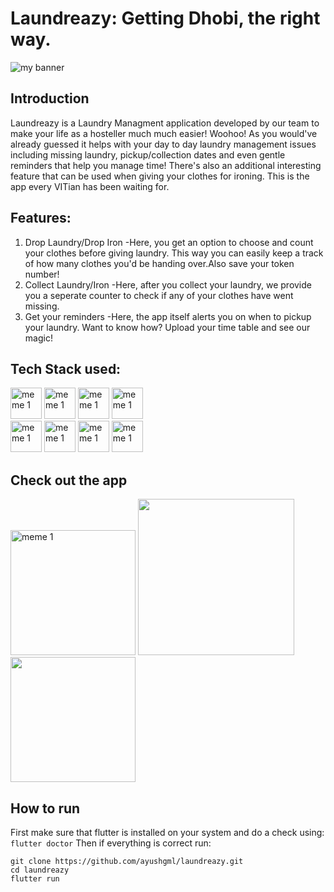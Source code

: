 
#             Laundreazy: Getting Dhobi, the right way.
<img src="https://user-images.githubusercontent.com/82299544/193416743-c7506438-9853-4418-bdc0-58e4dead9f67.gif" alt="my banner">

## Introduction
Laundreazy is a Laundry Managment application developed by our team to make your life as a hosteller much much easier! Woohoo! As you would've already guessed it helps with your day to day laundry management issues including missing laundry, pickup/collection dates and even gentle reminders that help you manage time! There's also an additional interesting feature that can be used when giving your clothes for ironing. This is the app every VITian has been waiting for.

## Features:
1) Drop Laundry/Drop Iron
   -Here, you get an option to choose and count your clothes before giving laundry. This way you can easily keep a track of how many clothes you'd be handing over.Also save your token number!
2) Collect Laundry/Iron
   -Here, after you collect your laundry, we provide you a seperate counter to check if any of your clothes have went missing.
3) Get your reminders
   -Here, the app itself alerts you on when to pickup your laundry. Want to know how? Upload your time table and see our magic!
   
## Tech Stack used:
<div>
<img src="https://user-images.githubusercontent.com/82299544/193424036-380abac9-b336-43c4-8af8-87cadd7fbea0.jpg" alt="meme 1" style="width:50px; height:50px;" float:left>
<img src="https://user-images.githubusercontent.com/82299544/193424056-ef316b14-1568-42d1-a921-a5b0c2caf53f.jpg" alt="meme 1" style="width:50px; height:50px;" float: right>
<img src="https://user-images.githubusercontent.com/82299544/193424077-e7e88266-a9c4-46ff-ab1d-78ee653409df.jpg" alt="meme 1" style="width:50px; height:50px;" float:right>
<img src="https://user-images.githubusercontent.com/82299544/193424753-40073ba9-4db6-4fa8-a3b7-fda3b95a1932.jpg" alt="meme 1" style="width:50px; height:50px;" float:right>
   </div>
   <div>
<img src="https://user-images.githubusercontent.com/82299544/193424300-6ec614e1-1df6-4887-9030-b8e09ebbe62e.jpg" alt="meme 1" style="width:50px; height:50px;" float:left>
<img src="https://user-images.githubusercontent.com/82299544/193424586-d254fd72-17dc-4c15-b0f7-e0a982e7ee04.jpg" alt="meme 1" style="width:50px; height:50px;" float:right>
<img src="https://user-images.githubusercontent.com/82299544/193424613-45a01d5b-58dc-4ad5-acca-817090a95074.jpg" alt="meme 1" style="width:50px; height:50px;" float:right>
<img src="https://user-images.githubusercontent.com/82299544/193424682-9f6a7b70-ea73-437f-8742-b69a12fac3c2.jpg" alt="meme 1" style="width:50px; height:50px;" float:right>
  </div>

## Check out the app
<div style="display=flex; justify-content=space-between;">
<img float:left src="https://user-images.githubusercontent.com/82299544/193420253-9d02695f-63a7-4f59-8d14-adfc3f54191c.jpg" alt="meme 1" style="height:200px; width= 100px;">
<img float:right src="https://user-images.githubusercontent.com/82299544/193420792-048a366e-fe45-4dd5-ba15-1403fe1173ab.jpg" style="height:250px; width= 150px;">
<img float:right src="https://user-images.githubusercontent.com/82299544/193421885-b34ff503-8b2a-42ab-8955-a0ef124b6728.jpg" style="height:200px; width= 100px;">
</div>

## How to run
First make sure that flutter is installed on your system and do a check using:
```flutter doctor```
Then if everything is correct run:
```
git clone https://github.com/ayushgml/laundreazy.git
cd laundreazy
flutter run
```
